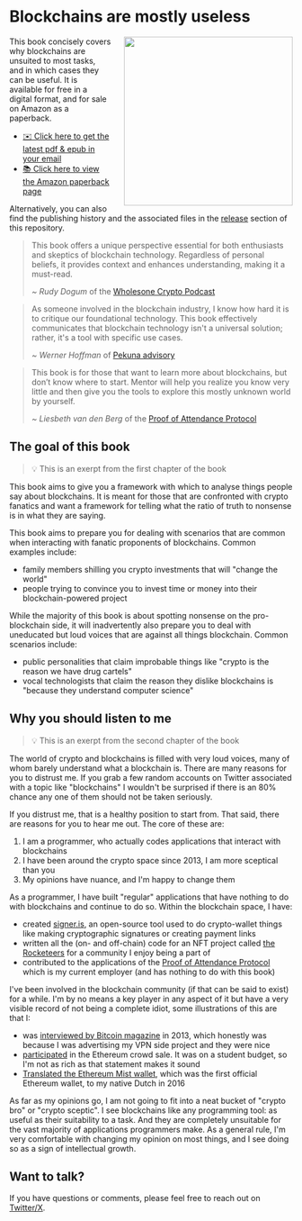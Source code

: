 # Blockchains are mostly useless

<img src="./assets/cover512.png" width="300px" align="right" style="width: 300px; padding-left: 20px;">

This book concisely covers why blockchains are unsuited to most tasks, and in which cases they can be useful. It is available for free in a digital format, and for sale on Amazon as a paperback.

- <a href="#">✉️ Click here to get the latest pdf & epub in your email</a>
- <a href="#">📚 Click here to view the Amazon paperback page</a>

Alternatively, you can also find the publishing history and the associated files in the [release](https://github.com/actuallymentor/blockchains-are-mostly-useless/releases/) section of this repository.

> This book offers a unique perspective essential for both enthusiasts and skeptics of blockchain technology. Regardless of personal beliefs, it provides context and enhances understanding, making it a must-read.
>
> *~ Rudy Dogum* of the [Wholesone Crypto Podcast](https://www.wholesomecrypto.com/)

> As someone involved in the blockchain industry, I know how hard it is to critique our foundational technology. This book effectively communicates that blockchain technology isn't a universal solution; rather, it's a tool with specific use cases. 
> 
> *~ Werner Hoffman* of [Pekuna advisory](https://pekuna.de/homepage)

> This book is for those that want to learn more about blockchains, but don’t know where to start. Mentor will help you realize you know very little and then give you the tools to explore this mostly unknown world by yourself.
>
> *~ Liesbeth van den Berg* of the [Proof of Attendance Protocol](https://poap.xyz)

## The goal of this book

> 💡 This is an exerpt from the first chapter of the book

This book aims to give you a framework with which to analyse things people say about blockchains. It is meant for those that are confronted with crypto fanatics and want a framework for telling what the ratio of truth to nonsense is in what they are saying.

This book aims to prepare you for dealing with scenarios that are common when interacting with fanatic proponents of blockchains. Common examples include:

- family members shilling you crypto investments that will "change the world"
- people trying to convince you to invest time or money into their blockchain-powered project

While the majority of this book is about spotting nonsense on the pro-blockchain side, it will inadvertently also prepare you to deal with uneducated but loud voices that are against all things blockchain. Common scenarios include:

- public personalities that claim improbable things like "crypto is the reason we have drug cartels"
- vocal technologists that claim the reason they dislike blockchains is "because they understand computer science"

## Why you should listen to me

> 💡 This is an exerpt from the second chapter of the book

The world of crypto and blockchains is filled with very loud voices, many of whom barely understand what a blockchain is. There are many reasons for you to distrust me. If you grab a few random accounts on Twitter associated with a topic like "blockchains" I wouldn't be surprised if there is an 80% chance any one of them should not be taken seriously.

If you distrust me, that is a healthy position to start from. That said, there are reasons for you to hear me out. The core of these are:

1. I am a programmer, who actually codes applications that interact with blockchains
2. I have been around the crypto space since 2013, I am more sceptical than you
3. My opinions have nuance, and I'm happy to change them

As a programmer, I have built "regular" applications that have nothing to do with blockchains and continue to do so. Within the blockchain space, I have:

- created [signer.is](https://signer.is/), an open-source tool used to do crypto-wallet things like making cryptographic signatures or creating payment links
- written all the (on- and off-chain) code for an NFT project called [the Rocketeers](https://rocketeer.fans/) for a community I enjoy being a part of
- contributed to the applications of the [Proof of Attendance Protocol](https://poap.xyz/) which is my current employer (and has nothing to do with this book)

I've been involved in the blockchain community (if that can be said to exist) for a while. I'm by no means a key player in any aspect of it but have a very visible record of not being a complete idiot, some illustrations of this are that I:

- was [interviewed by Bitcoin magazine](https://bitcoinmagazine.com/culture/an-interview-with-mentor-palokaj-of-bluevpn-1374705552) in 2013, which honestly was because I was advertising my VPN side project and they were nice
- [participated](https://app.poap.xyz/token/2331056) in the Ethereum crowd sale. It was on a student budget, so I'm not as rich as that statement makes it sound
- [Translated the Ethereum Mist wallet](https://github.com/ethereum/mist/pull/618), which was the first official Ethereum wallet, to my native Dutch in 2016

As far as my opinions go, I am not going to fit into a neat bucket of "crypto bro" or "crypto sceptic". I see blockchains like any programming tool: as useful as their suitability to a task. And they are completely unsuitable for the vast majority of applications programmers make. As a general rule, I'm very comfortable with changing my opinion on most things, and I see doing so as a sign of intellectual growth.

## Want to talk?

If you have questions or comments, please feel free to reach out on [Twitter/X](https://twitter.com/actuallymentor).